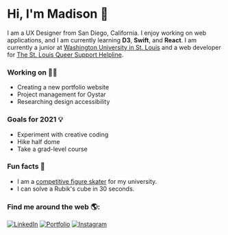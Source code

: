 # Hi, I'm Madison 👋

I am a UX Designer from San Diego, California. I enjoy working on web applications, and I am currently learning **D3**, **Swift**, and **React**. I am currently a junior at <a href="https://wustl.edu/">Washington University in St. Louis</a> and a web developer for <a href="https://thesqsh.org/">The St. Louis Queer Support Helpline</a>.

### Working on 👩‍💻 
- Creating a new portfolio website
- Project management for Oystar
- Researching design accessibility

### Goals for 2021 💡
- Experiment with creative coding 
- Hike half dome
- Take a grad-level course

### Fun facts 🌴
- I am a <a href="https://washufigureskating.wixsite.com/2019"> competitive figure skater</a> for my university. 
- I can solve a Rubik's cube in 30 seconds.

### Find me around the web 🌎:

[![LinkedIn](https://img.shields.io/badge/-LINKEDIN-0077B5?style=for-the-badge&logo=linkedin&logoColor=white)](https://www.linkedin.com/in/mronchetto435/)
[![Portfolio](https://img.shields.io/badge/-Portfolio-000000?style=for-the-badge&logo=react&logoColor=white)](https://m-ronchetto.github.io/Portfolio/)
[![Instagram](https://img.shields.io/badge/-Instagram-E4405F?style=for-the-badge&logo=Instagram&logoColor=white)](https://www.instagram.com/quarantined_baking/)


<!--
**m-ronchetto/m-ronchetto** is a ✨ _special_ ✨ repository because its `README.md` (this file) appears on your GitHub profile.

Here are some ideas to get you started:

- 🔭 I’m currently working on ...
- 🌱 I’m currently learning ...
- 👯 I’m looking to collaborate on ...
- 🤔 I’m looking for help with ...
- 💬 Ask me about ...
- 📫 How to reach me: ...
- 😄 Pronouns: ...
- ⚡ Fun fact: ...
-->

